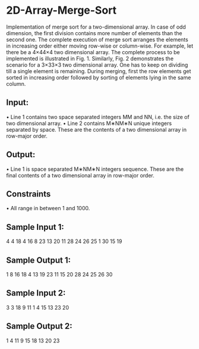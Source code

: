 # 2D-Array-Merge-Sort

Implementation of merge sort for a two-dimensional array. In case of odd dimension, the first division contains more number of elements than the second one. The complete execution of merge sort arranges the elements in increasing order either moving row-wise or column-wise.
For example, let there be a 4×44×4 two dimensional array. The complete process to be implemented is illustrated in Fig. 1. Similarly, Fig. 2 demonstrates the scenario for a 3×33×3 two dimensional array. One has to keep on dividing till a single element is remaining. During merging, first the row elements get sorted in increasing order followed by sorting of elements lying in the same column.

## Input:
•	Line 1 contains two space separated integers MM and NN, i.e. the size of two dimensional array.
•	Line 2 contains M∗NM∗N unique integers separated by space. These are the contents of a two dimensional array in row-major order.
## Output:
•	Line 1 is space separated M∗NM∗N integers sequence. These are the final contents of a two dimensional array in row-major order.
## Constraints
•	All range in between 1 and 1000.
## Sample Input 1:
4 4
18 4 16 8 23 13 20 11 28 24 26 25 1 30 15 19
## Sample Output 1:
1 8 16 18 4 13 19 23 11 15 20 28 24 25 26 30

## Sample Input 2:
3 3
18 9 11 1 4 15 13 23 20
## Sample Output 2:
1 4 11 9 15 18 13 20 23
